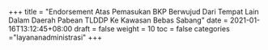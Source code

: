 +++
title = "Endorsement Atas Pemasukan BKP Berwujud Dari Tempat Lain Dalam Daerah Pabean TLDDP Ke Kawasan Bebas Sabang"
date = 2021-01-16T13:12:45+08:00
draft = false
weight = 10
toc = false
categories ="layananadministrasi"
+++